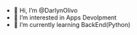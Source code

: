 - 👋 Hi, I’m @DarlynOlivo
- 👀 I’m interested in Apps Devolpment
- 🌱 I’m currently learning BackEnd(Python) 

<!---
DarlynOlivo/DarlynOlivo is a ✨ special ✨ repository because its `README.md` (this file) appears on your GitHub profile.
You can click the Preview link to take a look at your changes.
--->
